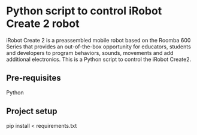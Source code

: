 # Python script to control iRobot Create 2 robot
iRobot Create 2 is a preassembled mobile robot based on the Roomba 600 Series that provides an out-of-the-box opportunity for educators, students and developers to program behaviors, sounds, movements and add additional electronics.
This is a Python script to control the iRobot Create2.

## Pre-requisites
Python

## Project setup
pip install < requirements.txt
